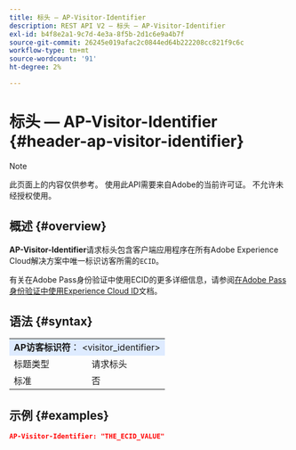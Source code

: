```yaml
---
title: 标头 — AP-Visitor-Identifier
description: REST API V2 — 标头 — AP-Visitor-Identifier
exl-id: b4f8e2a1-9c7d-4e3a-8f5b-2d1c6e9a4b7f
source-git-commit: 26245e019afac2c0844ed64b222208cc821f9c6c
workflow-type: tm+mt
source-wordcount: '91'
ht-degree: 2%

---
```



# 标头 — AP-Visitor-Identifier {#header-ap-visitor-identifier}

>[!NOTE]
>
> 此页面上的内容仅供参考。 使用此API需要来自Adobe的当前许可证。 不允许未经授权使用。

## 概述 {#overview}

<b>AP-Visitor-Identifier</b>请求标头包含客户端应用程序在所有Adobe Experience Cloud解决方案中唯一标识访客所需的`ECID`。

有关在Adobe Pass身份验证中使用ECID的更多详细信息，请参阅[在Adobe Pass身份验证中使用Experience Cloud ID](../../../../features-premium/analytics/exp-cloud-id-authn.md)文档。

## 语法 {#syntax}

<table style="table-layout:auto">
   <tr>
      <td style="background-color: #DEEBFF;" colspan="2"><b>AP访客标识符</b>： &lt;visitor_identifier&gt;</td>
   </tr>
   <tr>
      <td>标题类型</td>
      <td>请求标头</td>
   </tr>
   <tr>
      <td>标准</td>
      <td>否</td>
   </tr>
</table>

## 示例 {#examples}

```JSON
AP-Visitor-Identifier: "THE_ECID_VALUE"
```
